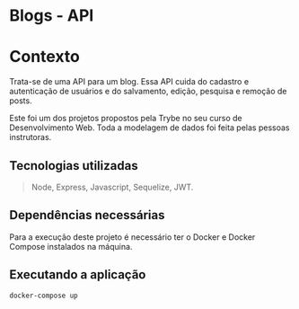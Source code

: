 # Blogs - API

# Contexto
Trata-se de uma API para um blog. Essa API cuida do cadastro e autenticação de usuários e do salvamento, edição, pesquisa e remoção de posts.

Este foi um dos projetos propostos pela Trybe no seu curso de Desenvolvimento Web. Toda a modelagem de dados foi feita pelas pessoas instrutoras.

## Tecnologias utilizadas

> Node, Express, Javascript, Sequelize, JWT.

## Dependências necessárias

Para a execução deste projeto é necessário ter o Docker e Docker Compose instalados na máquina.

## Executando a aplicação

```bash
docker-compose up
```
